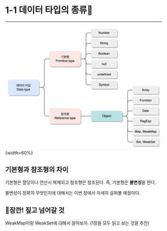 # 1-1 데이터 타입의 종류🚨
---
![자바스크립트의 데이터 타입.png](https://github.com/inu-appcenter/core-javascript-study/blob/main/ch01/images/javascript-dataType.png?raw=true){width=60%}

## 기본형과 참조형의 차이

기본형은 할당이나 연산시 복제되고 참조형은 참조된다. 즉, 기본형은 **불변성**을 띈다. 

불변성이 정확히 무엇인지에 대해서는 이번 장에서 자세히 살펴볼 예정이다.

## 🚨잠깐! 짚고 넘어갈 것

WeakMap이랑 WeakSet에 대해서 알아보자. (1장을 모두 읽고 보는 것을 추천)